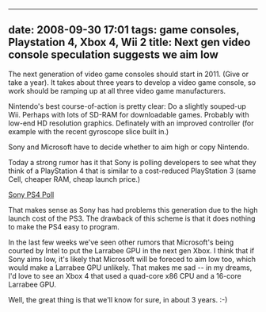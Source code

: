 
---
date: 2008-09-30 17:01
tags: game consoles, Playstation 4, Xbox 4, Wii 2
title: Next gen video console speculation suggests we aim low
---

The next generation of video game consoles should start in 2011. (Give or take
a year). It takes about three years to develop a video game console, so work
should be ramping up at all three video game manufacturers.

Nintendo's best course-of-action is pretty clear: Do a slightly souped-up Wii. Perhaps with
lots of SD-RAM for downloadable games. Probably with low-end HD resolution
graphics. Definately with an improved controller (for example with the recent
gyroscope slice built in.)

Sony and Microsoft have to decide whether to aim high or copy Nintendo.

Today a strong rumor has it that Sony is polling
developers to see what they think of a PlayStation 4 that is similar to a
cost-reduced PlayStation 3 (same Cell, cheaper RAM, cheap launch price.)

[Sony PS4 Poll](http://forum.beyond3d.com/showthread.php?t=50037)

 That makes sense as Sony
has had problems this generation due to the high launch cost of the PS3. The
drawback of this scheme is that it does nothing to make the PS4 easy to
program.

In the last few weeks we've seen other rumors that Microsoft's being
courted by Intel to put the Larrabee GPU in the next gen Xbox. I think that if
Sony aims low, it's likely that Microsoft will be foreced to aim low too,
which would make a Larrabee GPU unlikely. That makes me sad -- in my dreams,
I'd love to see an Xbox 4 that used a quad-core x86 CPU and a 16-core Larrabee
GPU.

Well, the great thing is that we'll know for sure, in about 3 years. :-)
